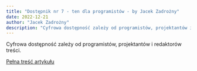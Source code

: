 ```yaml
---
title: "Dostępnik nr 7 - ten dla programistów - by Jacek Zadrożny"
date: 2022-12-21
author: "Jacek Zadrożny"
description: "Cyfrowa dostępność zależy od programistów, projektantów i redaktorów treści."
---
```


Cyfrowa dostępność zależy od programistów, projektantów i redaktorów treści.

[Pełna treść artykułu](https://dostepnik.substack.com/p/dostepnik-nr-7-ten-dla-programistow-1191591)
